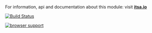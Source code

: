 For information, api and documentation about this module: visit <b><a href="http://itsa.io">itsa.io</a></b>

[![Build Status](https://travis-ci.org/itsa/utils.svg?branch=master)](https://travis-ci.org/itsa/utils)

[![browser support](https://ci.testling.com/itsa/utils.png)](https://ci.testling.com/itsa/utils)